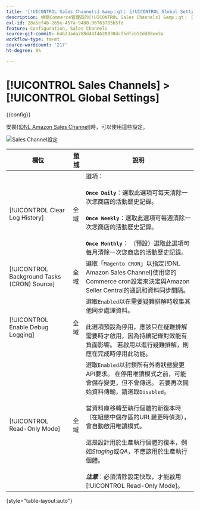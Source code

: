 ```yaml
---
title: '[!UICONTROL Sales Channels] &amp；gt； [!UICONTROL Global Settings]'
description: 檢閱Commerce管理員的[!UICONTROL Sales Channels] &amp；gt； [!UICONTROL Global Settings]頁面上的組態設定。
exl-id: 28a5ef4b-265e-457a-9480-96763785b5fd
feature: Configuration, Sales Channels
source-git-commit: b4623ada788d44f4628930dcf5dfcb51dd88ee3a
workflow-type: tm+mt
source-wordcount: '217'
ht-degree: 0%

---
```


# [!UICONTROL Sales Channels] > [!UICONTROL Global Settings]

{{config}}

安裝[[!DNL Amazon Sales Channel]](https://experienceleague.adobe.com/docs/commerce-channels/amazon/getting-started/install.html)時，可以使用這些設定。

![Sales Channel設定](./assets/config-sales-channel-global-settings.png)<!-- zoom -->

| 欄位 | [領域](../getting-started/websites-stores-views.md#scope-settings) | 說明 |
|-----|---------|------|
| [!UICONTROL Clear Log History] | 全域 | 選項：<br/><br/>**`Once Daily`**：選取此選項可每天清除一次您商店的活動歷史記錄。<br/><br/>**`Once Weekly`**：選取此選項可每週清除一次您商店的活動歷史記錄。<br/><br/>**`Once Monthly`**： （預設）選取此選項可每月清除一次您商店的活動歷史記錄。 |
| [!UICONTROL Background Tasks (CRON) Source] | 全域 | 選取「`Magento CRON`」以指定[!DNL Amazon Sales Channel]使用您的Commerce cron設定來決定與Amazon Seller Central的通訊和資料同步間隔。 |
| [!UICONTROL Enable Debug Logging] | 全域 | 選取`Enabled`以在需要疑難排解時收集其他同步處理資料。<br/><br/>此選項預設為停用，應該只在疑難排解需要時才啟用，因為持續記錄對效能有負面影響。 若啟用以進行疑難排解，則應在完成時停用此功能。 |
| [!UICONTROL Read-Only Mode] | 全域 | 選取`Enabled`以封鎖所有外寄狀態變更API要求。 在停用唯讀模式之前，可能會儲存變更，但不會傳送。 若要再次開始資料傳輸，請選取`Disabled`。<br/><br/>當資料庫移轉至執行個體的新復本時（在組態中儲存區的URL變更時偵測），會自動啟用唯讀模式。<br/><br/>這是設計用於生產執行個體的復本，例如&#x200B;_Staging_&#x200B;或&#x200B;_QA_，不應該用於生產執行個體。<br/><br/>**_注意&#x200B;_**：必須清除設定快取，才能啟用[!UICONTROL Read-Only Mode]。 |

{style="table-layout:auto"}
